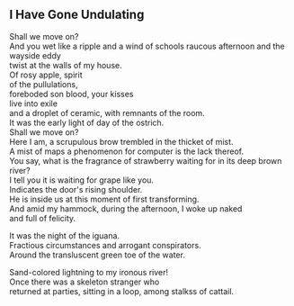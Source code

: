 I Have Gone Undulating
----------------------
Shall we move on?  
And you wet like a ripple and a wind of schools raucous afternoon and the wayside eddy  
twist at the walls of my house.  
Of rosy apple, spirit  
of the pullulations,  
foreboded son blood, your kisses  
live into exile  
and a droplet of ceramic, with remnants of the room.  
It was the early light of day of the ostrich.  
Shall we move on?  
Here I am, a scrupulous brow trembled in the thicket of mist.  
A mist of maps a phenomenon for computer is the lack thereof.  
You say, what is the fragrance of strawberry waiting for in its deep brown river?  
I tell you it is waiting for grape like you.  
Indicates the door's rising shoulder.  
He is inside us at this moment of first transforming.  
And amid my hammock, during the afternoon, I woke up naked  
and full of felicity.  
  
It was the night of the iguana.  
Fractious circumstances and arrogant conspirators.  
Around the transluscent green toe of the water.  
  
Sand-colored lightning to my ironous river!  
Once there was a skeleton stranger who  
returned at parties, sitting in a loop, among stalkss of cattail.  
